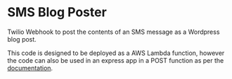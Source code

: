 # SMS Blog Poster

Twilio Webhook to post the contents of an SMS message as a Wordpress blog post.

This code is designed to be deployed as a AWS Lambda function, however the code can also be used in an express app in a POST function as per the [documentation](https://www.twilio.com/docs/sms/tutorials/how-to-receive-and-reply-node-js#custom-responses-to-incoming-sms-messages).
